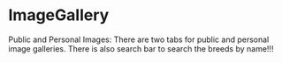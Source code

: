 # ImageGallery
Public and Personal Images: There are two tabs for public and personal image galleries. There is also search bar to search the breeds by name!!!
